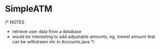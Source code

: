 # SimpleATM
/*
NOTES
* retrieve user data from a database
* would be interesting to add adjustable amounts, eg, lowest amount that can be withdrawn etc in Accounts.java
*/
